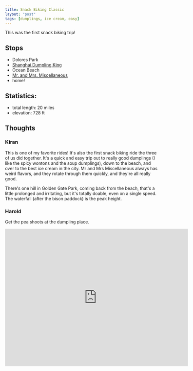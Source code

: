 ```yaml
---
title: Snack Biking Classic 
layout: "post"
tags: [dumplings, ice cream, easy]
---
```


This was the first snack biking trip!

## Stops

- Dolores Park
- [Shanghai Dumpling King](http://www.yelp.com/biz/shanghai-dumpling-king-san-francisco)
- Ocean Beach
- [Mr. and Mrs. Miscellaneous](http://www.yelp.com/biz/mr-and-mrs-miscellaneous-san-francisco)
- home!

## Statistics:

- total length: 20 miles
- elevation: 728 ft

## Thoughts

### Kiran

This is one of my favorite rides! It's also the first snack biking ride the three of us did together. It's a quick and easy trip out to really good dumplings (I like the spicy wontons and the soup dumplings), down to the beach, and over to the best ice cream in the city. Mr and Mrs Miscellaneous always has weird flavors, and they rotate through them quickly, and they're all really good.

There's one hill in Golden Gate Park, coming back from the beach, that's a little prolonged and irritating, but it's totally doable, even on a single speed. The waterfall (after the bison paddock) is the peak height.

### Harold

Get the pea shoots at the dumpling place.

<iframe src="https://www.google.com/maps/embed?pb=!1m46!1m12!1m3!1d50463.84699372177!2d-122.48418710243661!3d37.76682241868664!2m3!1f0!2f0!3f0!3m2!1i1024!2i768!4f13.1!4m31!3e1!4m5!1s0x808f7e1779aa70a7%3A0xa618e4eff1228d60!2sMission+Dolores+Park!3m2!1d37.7597727!2d-122.42706299999999!4m5!1s0x808587a7b219874b%3A0xe2cb6c3be582ec23!2sShanghai+Dumpling+King!3m2!1d37.7756775!2d-122.4945139!4m5!1s0x8085879469edc663%3A0x8a1e788f0b2d67fc!2sOcean+Beach%2C+San+Francisco%2C+CA!3m2!1d37.7593921!2d-122.510734!4m5!1s0x808f7fb989befdff%3A0xcc2ad8c98a4d2f7b!2sMr.+and+Mrs.+Miscellaneous!3m2!1d37.757793299999996!2d-122.3880446!4m5!1s0x808f7e1779aa70a7%3A0xa618e4eff1228d60!2sMission+Dolores+Park!3m2!1d37.7597727!2d-122.42706299999999!5e0!3m2!1sen!2sus!4v1460013334918" width="600" height="450" frameborder="0" style="border:0" allowfullscreen></iframe>

